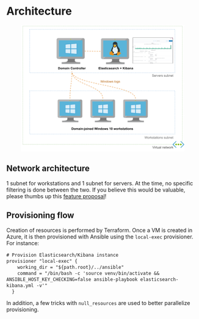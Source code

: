 # Architecture

<p align="center">
    <img src="../screenshots/architecture.png" width="85%" />
</p>

## Network architecture

1 subnet for workstations and 1 subnet for servers. At the time, no specific filtering is done between the two. If you believe this would be valuable, please thumbs up this [feature proposal](https://github.com/christophetd/adaz/issues/3)!

## Provisioning flow

Creation of resources is performed by Terraform. Once a VM is created in Azure, it is then provisioned with Ansible using the `local-exec` provisioner. For instance:

```hcl
# Provision Elasticsearch/Kibana instance
provisioner "local-exec" {
    working_dir = "${path.root}/../ansible"
    command = "/bin/bash -c 'source venv/bin/activate && ANSIBLE_HOST_KEY_CHECKING=false ansible-playbook elasticsearch-kibana.yml -v'"
  }
```

In addition, a few tricks with `null_resources` are used to better parallelize provisioning.